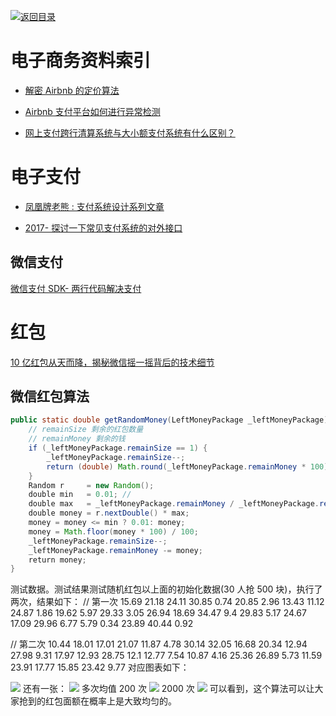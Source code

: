 [![返回目录](https://user-images.githubusercontent.com/5803001/38079637-ff0abcf0-3371-11e8-9b76-ad651620afc7.jpg)](https://github.com/wxyyxc1992/Awesome-Links) 


# 电子商务资料索引

* [解密 Airbnb 的定价算法](http://www.infoq.com/cn/articles/decryption-airbnb-pricing-algorithm)

- [Airbnb 支付平台如何进行异常检测](http://www.infoq.com/cn/news/2016/03/Airbnb-FFT-anomaly-detection)

- [网上支付跨行清算系统与大小额支付系统有什么区别？](https://www.zhihu.com/question/22148261/answer/127165212)

# 电子支付

* [凤凰牌老熊 : 支付系统设计系列文章](http://blog.lixf.cn/essay/2016/10/08/account-1/)

- [2017- 探讨一下常见支付系统的对外接口](https://segmentfault.com/a/1190000008942039)

## 微信支付

[微信支付 SDK- 两行代码解决支付 ](http://arccode.net/2016/05/02/%E5%BE%AE%E4%BF%A1%E6%94%AF%E4%BB%98SDK-%E4%B8%A4%E8%A1%8C%E4%BB%A3%E7%A0%81%E8%A7%A3%E5%86%B3%E6%94%AF%E4%BB%98/)

# 红包

[10 亿红包从天而降，揭秘微信摇一摇背后的技术细节](http://www.infoq.com/cn/articles/1-billion-bonus-from-the-clouds)

## 微信红包算法

```java
public static double getRandomMoney(LeftMoneyPackage _leftMoneyPackage) {
    // remainSize 剩余的红包数量
    // remainMoney 剩余的钱
    if (_leftMoneyPackage.remainSize == 1) {
        _leftMoneyPackage.remainSize--;
        return (double) Math.round(_leftMoneyPackage.remainMoney * 100) / 100;
    }
    Random r     = new Random();
    double min   = 0.01; //
    double max   = _leftMoneyPackage.remainMoney / _leftMoneyPackage.remainSize * 2;
    double money = r.nextDouble() * max;
    money = money <= min ? 0.01: money;
    money = Math.floor(money * 100) / 100;
    _leftMoneyPackage.remainSize--;
    _leftMoneyPackage.remainMoney -= money;
    return money;
}
```

测试数据。测试结果测试随机红包以上面的初始化数据(30 人抢 500 块)，执行了两次，结果如下： // 第一次 15.69 21.18 24.11 30.85 0.74 20.85 2.96 13.43 11.12 24.87 1.86 19.62 5.97 29.33 3.05 26.94 18.69 34.47 9.4 29.83 5.17 24.67 17.09 29.96 6.77 5.79 0.34 23.89 40.44 0.92

// 第二次 10.44 18.01 17.01 21.07 11.87 4.78 30.14 32.05 16.68 20.34 12.94 27.98 9.31 17.97 12.93 28.75 12.1 12.77 7.54 10.87 4.16 25.36 26.89 5.73 11.59 23.91 17.77 15.85 23.42 9.77 对应图表如下：

![](https://pic4.zhimg.com/383a5c9dd7451db4d1bde8f59dcc66fb_b.png) 还有一张： ![](https://pic1.zhimg.com/f3db54ba944f208ed8917651cbb7ce70_b.png) 多次均值 200 次 ![](https://pic2.zhimg.com/90c57b9fed9398b866e636a910e8f86d_b.png) 2000 次 ![](https://pic1.zhimg.com/9c9d0c51d6528c2ac6ae599a640c271c_b.png) 可以看到，这个算法可以让大家抢到的红包面额在概率上是大致均匀的。
